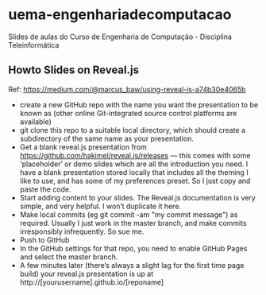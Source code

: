 # uema-engenhariadecomputacao
Slides de aulas do Curso de Engenharia de Computação - Disciplina Teleinformática

## Howto Slides on Reveal.js

Ref: https://medium.com/@marcus_baw/using-reveal-js-a74b30e4065b

- create a new GitHub repo with the name you want the presentation to be known as (other online Git-integrated source control platforms are available)
- git clone this repo to a suitable local directory, which should create a subdirectory of the same name as your presentation.
- Get a blank reveal.js presentation from https://github.com/hakimel/reveal.js/releases — this comes with some ‘placeholder’ or demo slides which are all the introduction you need. I have a blank presentation stored locally that includes all the theming I like to use, and has some of my preferences preset. So I just copy and paste the code.
- Start adding content to your slides. The Reveal.js documentation is very simple, and very helpful. I won’t duplicate it here.
- Make local commits (eg git commit -am "my commit message") as required. Usually I just work in the master branch, and make commits irresponsibly infrequently. So sue me.
- Push to GitHub
- In the GitHub settings for that repo, you need to enable GitHub Pages and select the master branch.
- A few minutes later (there’s always a slight lag for the first time page build) your reveal.js presentation is up at http://[yourusername].github.io/[reponame]
